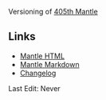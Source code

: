 Versioning of [405th Mantle](https://www.405th.com/forums/pages/mantle/)

## Links
- [Mantle HTML](./mantle.html)
- [Mantle Markdown](./mantle.md)
- [Changelog](./changelog.md)

Last Edit: Never
